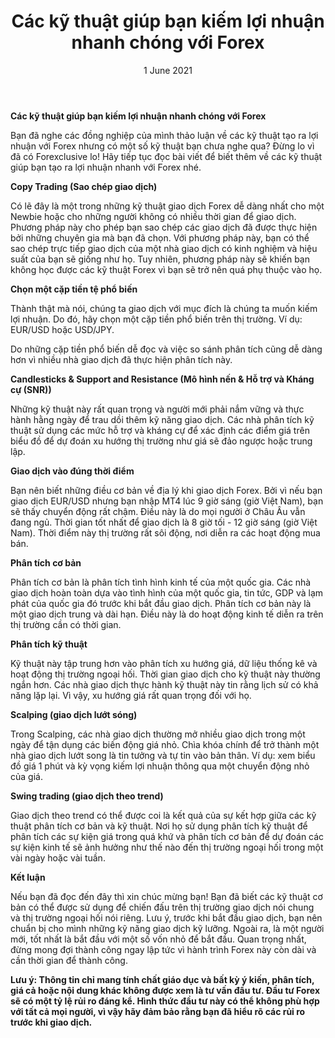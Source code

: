 ﻿---
title: Các kỹ thuật giúp bạn kiếm lợi nhuận nhanh chóng với Forex
date: 1 June 2021
description: I am a description of a great article
img: /images/article/Quick-techniques-to-gain-profits-with-Forex.png
alt: Các kỹ thuật giúp bạn kiếm lợi nhuận nhanh chóng với Forex
tags: 
  - Hashtag 1
  - Hashtag 2
  - Hashtag 3
  - Hashtag 4
  - Hashtag 5
  - Hashtag 6
---

**Các kỹ thuật giúp bạn kiếm lợi nhuận nhanh chóng với Forex**

Bạn đã nghe các đồng nghiệp của mình thảo luận về các kỹ thuật tạo ra lợi nhuận với Forex nhưng có một số kỹ thuật bạn chưa nghe qua? Đừng lo vì đã có Forexclusive lo! Hãy tiếp tục đọc bài viết để biết thêm về các kỹ thuật giúp bạn tạo ra lợi nhuận nhanh với Forex nhé.

**Copy Trading (Sao chép giao dịch)**

Có lẽ đây là một trong những kỹ thuật giao dịch Forex dễ dàng nhất cho một Newbie hoặc cho những người không có nhiều thời gian để giao dịch. Phương pháp này cho phép bạn sao chép các giao dịch đã được thực hiện bởi những chuyên gia mà bạn đã chọn. Với phương pháp này, bạn có thể sao chép trực tiếp giao dịch của một nhà giao dịch có kinh nghiệm và hiệu suất của bạn sẽ giống như họ. Tuy nhiên, phương pháp này sẽ khiến bạn không học được các kỹ thuật Forex vì bạn sẽ trở nên quá phụ thuộc vào họ.

**Chọn một cặp tiền tệ phổ biến**

Thành thật mà nói, chúng ta giao dịch với mục đích là chúng ta muốn kiếm lợi nhuận. Do đó, hãy chọn một cặp tiền phổ biến trên thị trường. Ví dụ: EUR/USD hoặc USD/JPY.

Do những cặp tiền phổ biến dễ đọc và việc so sánh phân tích cũng dễ dàng hơn vì nhiều nhà giao dịch đã thực hiện phân tích này.

**Candlesticks & Support and Resistance (Mô hình nến & Hỗ trợ và Kháng cự (SNR))**

Những kỹ thuật này rất quan trọng và người mới phải nắm vững và thực hành hằng ngày để trau dồi thêm kỹ năng giao dịch. Các nhà phân tích kỹ thuật sử dụng các mức hỗ trợ và kháng cự để xác định các điểm giá trên biểu đồ để dự đoán xu hướng thị trường như giá sẽ đảo ngược hoặc trung lập.

**Giao dịch vào đúng thời điểm**

Bạn nên biết những điều cơ bản về địa lý khi giao dịch Forex. Bởi vì nếu bạn giao dịch EUR/USD nhưng bạn nhập MT4 lúc 9 giờ sáng (giờ Việt Nam), bạn sẽ thấy chuyển động rất chậm. Điều này là do mọi người ở Châu Âu vẫn đang ngủ. Thời gian tốt nhất để giao dịch là 8 giờ tối - 12 giờ sáng (giờ Việt Nam). Thời điểm này thị trường rất sôi động, nơi diễn ra các hoạt động mua bán.

**Phân tích cơ bản**

Phân tích cơ bản là phân tích tình hình kinh tế của một quốc gia. Các nhà giao dịch hoàn toàn dựa vào tình hình của một quốc gia, tin tức, GDP và lạm phát của quốc gia đó trước khi bắt đầu giao dịch. Phân tích cơ bản này là một giao dịch trung và dài hạn. Điều này là do hoạt động kinh tế diễn ra trên thị trường cần có thời gian.

**Phân tích kỹ thuật**

Kỹ thuật này tập trung hơn vào phân tích xu hướng giá, dữ liệu thống kê và hoạt động thị trường ngoại hối. Thời gian giao dịch cho kỹ thuật này thường ngắn hơn. Các nhà giao dịch thực hành kỹ thuật này tin rằng lịch sử có khả năng lặp lại. Vì vậy, xu hướng giá rất quan trọng đối với họ.

**Scalping (giao dịch lướt sóng)**

Trong Scalping, các nhà giao dịch thường mở nhiều giao dịch trong một ngày để tận dụng các biến động giá nhỏ. Chìa khóa chính để trở thành một nhà giao dịch lướt song là tin tưởng và tự tin vào bản thân. Ví dụ: xem biểu đồ giá 1 phút và kỳ vọng kiếm lợi nhuận thông qua một chuyển động nhỏ của giá.

**Swing trading (giao dịch theo trend)**

Giao dịch theo trend có thể được coi là kết quả của sự kết hợp giữa các kỹ thuật phân tích cơ bản và kỹ thuật. Nơi họ sử dụng phân tích kỹ thuật để phân tích các sự kiện giá trong quá khứ và phân tích cơ bản để dự đoán các sự kiện kinh tế sẽ ảnh hưởng như thế nào đến thị trường ngoại hối trong một vài ngày hoặc vài tuần.

**Kết luận**

Nếu bạn đã đọc đến đây thì xin chúc mừng bạn! Bạn đã biết các kỹ thuật cơ bản có thể được sử dụng để chiến đấu trên thị trường giao dịch nói chung và thị trường ngoại hối nói riêng. Lưu ý, trước khi bắt đầu giao dịch, bạn nên chuẩn bị cho mình những kỹ năng giao dịch kỹ lưỡng. Ngoài ra, là một người mới, tốt nhất là bắt đầu với một số vốn nhỏ để bắt đầu. Quan trọng nhất, đừng mong đợi thành công ngay lập tức vì hành trình Forex này còn dài và cần thời gian để thành công.

**Lưu ý: Thông tin chỉ mang tính chất giáo dục và bất kỳ ý kiến, phân tích, giá cả hoặc nội dung khác không được xem là tư vấn đầu tư. Đầu tư Forex sẽ có một tỷ lệ rủi ro đáng kể. Hình thức đầu tư này có thể không phù hợp với tất cả mọi người, vì vậy hãy đảm bảo rằng bạn đã hiểu rõ các rủi ro trước khi giao dịch.**